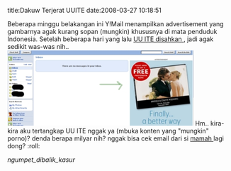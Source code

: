 title:Dakuw Terjerat UUITE
date:2008-03-27 10:18:51

Beberapa minggu belakangan ini Y!Mail menampilkan advertisement yang gambarnya agak kurang sopan (mungkin) khususnya di mata penduduk Indonesia. Setelah beberapa hari yang lalu
<a href="http://www.detikinet.com/index.php/detik.read/tahun/2008/bulan/03/tgl/25/time/112233/idnews/912848/idkanal/399">
 UU ITE disahkan
</a>
, jadi agak sedikit was-was nih..
![image](/img/wordpress/2008-03-uuite.jpg)
Hm.. kira-kira aku tertangkap UU ITE nggak ya (mbuka konten yang "mungkin" porno)? denda berapa milyar nih? nggak bisa cek email dari si
<a href="http://chrisnanice.blogspot.com">
 mamah
</a>
lagi dong? :roll:

*ngumpet_dibalik_kasur*
